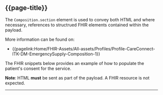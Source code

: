 ## {{page-title}}

The `Composition.section` element is used to convey both HTML and where necessary, references to structrued FHIR elements contained within the payload.

More information can be found on:

- {{pagelink:Home/FHIR-Assets/All-assets/Profiles/Profile-CareConnect-ITK-DM-EmergencySupply-Composition-1}}


The FHIR snippets below provides an example of how to populate the patient's consent for the service.

<div class="nhsd-a-box nhsd-a-box--bg-light-blue nhsd-!t-margin-bottom-6 nhsd-t-body">
    <b>Note</b>: HTML <b>must</b> be sent as part of the payload. A FHIR resource is not expected.
</div>


---